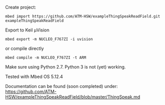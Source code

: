 Create project:
```
mbed import https://github.com/ATM-HSW/exampleThingSpeakReadField.git exampleThingSpeakReadField
```

Export to Keil µVision
```
mbed export -m NUCLEO_F767ZI -i uvision
```

or compile directly
```
mbed compile -m NUCLEO_F767ZI -t ARM
```

Make sure using Python 2.7. Python 3 is not (yet) working.

Tested with Mbed OS 5.12.4

Documentation can be found (soon completed) under: https://github.com/ATM-HSW/exampleThingSpeakReadField/blob/master/ThingSpeak.md
